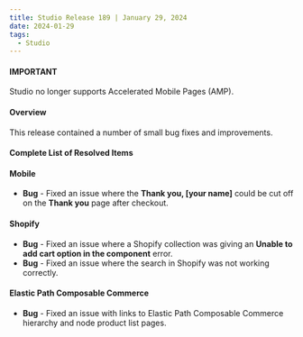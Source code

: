 ```yaml
---
title: Studio Release 189 | January 29, 2024
date: 2024-01-29
tags:
  - Studio
---
```


#### IMPORTANT

Studio no longer supports Accelerated Mobile Pages (AMP).

#### Overview

This release contained a number of small bug fixes and improvements.

#### Complete List of Resolved Items

#### Mobile

* **Bug** - Fixed an issue where the **Thank you, [your name]** could be cut off on the **Thank you** page after checkout.

#### Shopify

* **Bug** - Fixed an issue where a Shopify collection was giving an **Unable to add cart option in the component** error.
* **Bug** - Fixed an issue where the search in Shopify was not working correctly.

#### Elastic Path Composable Commerce

* **Bug** - Fixed an issue with links to Elastic Path Composable Commerce hierarchy and node product list pages.
 

